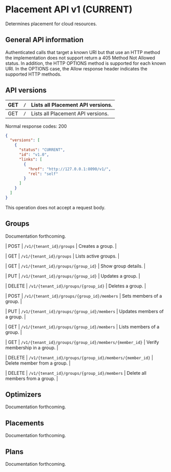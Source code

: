 # Placement API v1 (CURRENT)

Determines placement for cloud resources.

## General API information

Authenticated calls that target a known URI but that use an HTTP method the implementation does not support return a 405 Method Not Allowed status. In addition, the HTTP OPTIONS method is supported for each known URI. In the OPTIONS case, the Allow response header indicates the supported HTTP methods.

## API versions

| GET | `/` | Lists all Placement API versions. |
|-----|-----|-----------------------------------|
| GET | `/` | Lists all Placement API versions. |

Normal response codes: 200

```json
{
  "versions": [
    {
      "status": "CURRENT",
      "id": "v1.0",
      "links": [
        {
          "href": "http://127.0.0.1:8090/v1/",
          "rel": "self"
        }
      ]
    }
  ]
}
```

This operation does not accept a request body.

## Groups

Documentation forthcoming.

| POST | `/v1/{tenant_id}/groups` | Creates a group. |

| GET | `/v1/{tenant_id}/groups` | Lists active groups. |

| GET | `/v1/{tenant_id}/groups/{group_id}` | Show group details. |

| PUT | `/v1/{tenant_id}/groups/{group_id}` | Updates a group. |

| DELETE | `/v1/{tenant_id}/groups/{group_id}` | Deletes a group. |

| POST | `/v1/{tenant_id}/groups/{group_id}/members` | Sets members of a group. |

| PUT | `/v1/{tenant_id}/groups/{group_id}/members` | Updates members of a group. |

| GET | `/v1/{tenant_id}/groups/{group_id}/members` | Lists members of a group. |

| GET | `/v1/{tenant_id}/groups/{group_id}/members/{member_id}` | Verify membership in a group. |

| DELETE | `/v1/{tenant_id}/groups/{group_id}/members/{member_id}` | Delete member from a group. |

| DELETE | `/v1/{tenant_id}/groups/{group_id}/members` | Delete all members from a group. |

## Optimizers

Documentation forthcoming.

## Placements

Documentation forthcoming.

## Plans

Documentation forthcoming.
